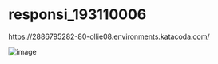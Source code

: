 # responsi_193110006
https://2886795282-80-ollie08.environments.katacoda.com/

![image](https://user-images.githubusercontent.com/79187341/123948224-66219f00-d9cb-11eb-8871-d8235aadd976.png)


